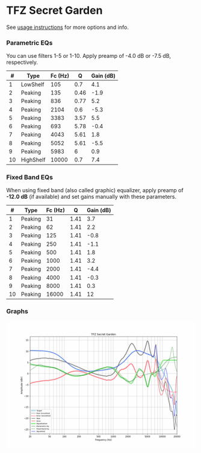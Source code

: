 # TFZ Secret Garden
See [usage instructions](https://github.com/jaakkopasanen/AutoEq#usage) for more options and info.

### Parametric EQs
You can use filters 1-5 or 1-10. Apply preamp of -4.0 dB or -7.5 dB, respectively.

|   # | Type      |   Fc (Hz) |    Q |   Gain (dB) |
|-----|-----------|-----------|------|-------------|
|   1 | LowShelf  |       105 | 0.7  |         4.1 |
|   2 | Peaking   |       135 | 0.46 |        -1.9 |
|   3 | Peaking   |       836 | 0.77 |         5.2 |
|   4 | Peaking   |      2104 | 0.6  |        -5.3 |
|   5 | Peaking   |      3383 | 3.57 |         5.5 |
|   6 | Peaking   |       693 | 5.78 |        -0.4 |
|   7 | Peaking   |      4043 | 5.61 |         1.8 |
|   8 | Peaking   |      5052 | 5.61 |        -5.5 |
|   9 | Peaking   |      5983 | 6    |         0.9 |
|  10 | HighShelf |     10000 | 0.7  |         7.4 |

### Fixed Band EQs
When using fixed band (also called graphic) equalizer, apply preamp of **-12.0 dB** (if available) and set gains manually with these parameters.

|   # | Type    |   Fc (Hz) |    Q |   Gain (dB) |
|-----|---------|-----------|------|-------------|
|   1 | Peaking |        31 | 1.41 |         3.7 |
|   2 | Peaking |        62 | 1.41 |         2.2 |
|   3 | Peaking |       125 | 1.41 |        -0.8 |
|   4 | Peaking |       250 | 1.41 |        -1.1 |
|   5 | Peaking |       500 | 1.41 |         1.8 |
|   6 | Peaking |      1000 | 1.41 |         3.2 |
|   7 | Peaking |      2000 | 1.41 |        -4.4 |
|   8 | Peaking |      4000 | 1.41 |        -0.3 |
|   9 | Peaking |      8000 | 1.41 |         0.3 |
|  10 | Peaking |     16000 | 1.41 |        12   |

### Graphs
![](./TFZ%20Secret%20Garden.png)
